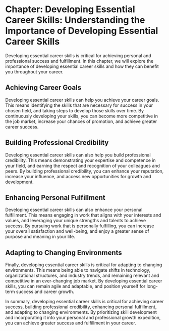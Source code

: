 Chapter: Developing Essential Career Skills: Understanding the Importance of Developing Essential Career Skills
===============================================================================================================

Developing essential career skills is critical for achieving personal and professional success and fulfillment. In this chapter, we will explore the importance of developing essential career skills and how they can benefit you throughout your career.

Achieving Career Goals
----------------------

Developing essential career skills can help you achieve your career goals. This means identifying the skills that are necessary for success in your chosen field, and taking steps to develop those skills over time. By continuously developing your skills, you can become more competitive in the job market, increase your chances of promotion, and achieve greater career success.

Building Professional Credibility
---------------------------------

Developing essential career skills can also help you build professional credibility. This means demonstrating your expertise and competence in your field, and earning the respect and recognition of your colleagues and peers. By building professional credibility, you can enhance your reputation, increase your influence, and access new opportunities for growth and development.

Enhancing Personal Fulfillment
------------------------------

Developing essential career skills can also enhance your personal fulfillment. This means engaging in work that aligns with your interests and values, and leveraging your unique strengths and talents to achieve success. By pursuing work that is personally fulfilling, you can increase your overall satisfaction and well-being, and enjoy a greater sense of purpose and meaning in your life.

Adapting to Changing Environments
---------------------------------

Finally, developing essential career skills is critical for adapting to changing environments. This means being able to navigate shifts in technology, organizational structures, and industry trends, and remaining relevant and competitive in an ever-changing job market. By developing essential career skills, you can remain agile and adaptable, and position yourself for long-term success and career growth.

In summary, developing essential career skills is critical for achieving career success, building professional credibility, enhancing personal fulfillment, and adapting to changing environments. By prioritizing skill development and incorporating it into your personal and professional growth expedition, you can achieve greater success and fulfillment in your career.
